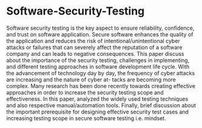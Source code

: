 # Software-Security-Testing

Software security testing is the key aspect to ensure reliability, confidence, and trust on software application. Secure software enhances the quality of the application and reduces the risk of intentional/unintentional cyber attacks or failures that can severely affect the reputation of a software company and can leads to negative consequences. This paper discuss about the importance of the security testing, challenges in implementing, and different testing approaches in software development life cycle. With the advancement of technology day by day, the frequency of cyber attacks are increasing and the nature of cyber at- tacks are becoming more complex. Many research has been done recently towards creating effective approaches in order to increase the security testing scope and effectiveness. In this paper, analyzed the widely used testing techniques and also respective manual/automation tools. Finally, brief discussion about the important prerequisite for designing effective security test cases and increasing testing scope in secure software testing i.e. mindset.
